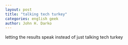 ```yaml
---
layout: post
title: "talking tech turkey"
categories: english geek
author: John H. Darko
---
```


letting the results speak instead of just talking tech turkey
